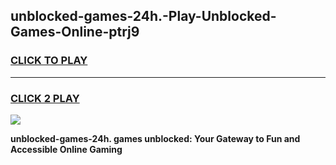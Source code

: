 
## unblocked-games-24h.-Play-Unblocked-Games-Online-ptrj9
<h3>
<a href="https://premium76.site?title=unblocked-games-24h.&ref=25A">CLICK TO PLAY</a></h3>
<hr>

<h3>
<a href="https://premium76.site?title=unblocked-games-24h.&ref=25A">CLICK 2 PLAY</a>
  
</h3>

<a href="https://premium76.site?title=unblocked-games-24h.&ref=25A"><img src="https://clearcache.store/games.png"></a>


**unblocked-games-24h. games unblocked: Your Gateway to Fun and Accessible Online Gaming**
